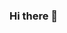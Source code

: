 ### Hi there 👋

<!--
**asharam582/asharam582** is a ✨ _special_ ✨ repository because its `README.md` (this file) appears on your GitHub profile.

Here are some ideas to get you started:

- 🔭 I’m currently working on a Machine learning based project
- 🌱 I’m currently learning Data structure and Algorithm
- 👯 I’m looking to collaborate on Youtube
- 🤔 I’m looking for help in coding field
- 💬 Ask me about web development
- 📫 How to reach me: 
twiter - @khatik_asharam
instagram - asharam_khatik
- 😄 Pronouns: @sk
- ⚡ Fun fact: Want to build google like community :)
-->
